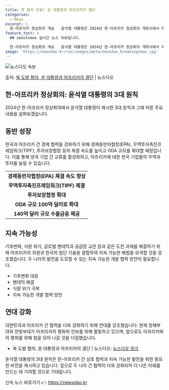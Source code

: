 ```yaml
---
title: 북 협의 도발! 윤 대통령과 아프리카의 결단
categories:
  - News
excerpt: >
  한-아프리카 정상회의 개요   윤석열 대통령은 2024년 한-아프리카 정상회의 개회식에서 아프리카와의 협력을…
feature_text: >
  ## seoulnews 실시간 뉴스 속보입니다.

  한-아프리카 정상회의 개요   윤석열 대통령은 2024년 한-아프리카 정상회의 개회식에서 아프리카와의 협력을…
image: 'https://newsdao.kr/res/images/meta/newsdao_breakingnews.jpg'
---
```


![뉴스다오 속보](https://newsdao.kr/res/images/meta/newsdao_breakingnews.jpg)

<p>출처: <a href="https://newsdao.kr/4072" rel="dofollow">북 도발 협의, 윤 대통령과 아프리카의 결단</a> | 뉴스다오</p>

<h2 data-ke-size="size26">한-아프리카 정상회의: 윤석열 대통령의 3대 원칙</h2>
<p data-ke-size="size16">2024년 한-아프리카 정상회의에서 윤석열 대통령이 제시한 3대 원칙과 그에 따른 주요 내용을 살펴보겠습니다.</p>

<h2 data-ke-size="size24">동반 성장</h2>
<p data-ke-size="size16">한국과 아프리카 간 경제 협력을 강화하기 위해 경제동반자협정(EPA), 무역투자촉진프레임워크(TIPF), 투자보장협정 등의 체결 속도를 높이고 ODA 규모를 확대할 예정입니다. 이를 통해 양국 기업 간 교류를 활성화하고, 아프리카에 대한 한국 기업들의 무역과 투자를 늘릴 수 있습니다.</p>
<table>
  <tr>
    <td style="text-align: center; height: 17px;"><b>경제동반자협정(EPA) 체결 속도 향상</b></td>
  </tr>
  <tr>
    <td style="text-align: center; height: 17px;"><b>무역투자촉진프레임워크(TIPF) 체결</b></td>
  </tr>
  <tr>
    <td style="text-align: center; height: 17px;"><b>투자보장협정 확대</b></td>
  </tr>
  <tr>
    <td style="text-align: center; height: 17px;"><b>ODA 규모 100억 달러로 확대</b></td>
  </tr>
  <tr>
    <td style="text-align: center; height: 17px;"><b>140억 달러 규모 수출금융 제공</b></td>
  </tr>
</table>

<h2 data-ke-size="size24">지속 가능성</h2>
<p data-ke-size="size16">기후변화, 식량 위기, 글로벌 팬데믹과 공급망 교란 등과 같은 도전 과제를 해결하기 위해 아프리카의 자원과 한국의 첨단 기술을 결합하여 지속 가능한 해법을 모색할 것을 강조했습니다. 두 나라의 발전을 도모할 수 있는 지속 가능한 개발 협력 방안이 필요합니다.</p>
<ul>
  <li>기후변화 대응</li>
  <li>팬데믹 해결</li>
  <li>식량 위기 극복</li>
  <li>지속 가능한 개발 협력 방안</li>
</ul>

<h2 data-ke-size="size24">연대 강화</h2>
<p data-ke-size="size16">대한민국과 아프리카 간 협력을 더욱 강화하기 위해 연대를 강조했습니다. 현재 청해부대와 한빛부대가 아프리카의 평화와 안보를 위해 활동하고 있으며, 앞으로도 아프리카와의 평화를 위해 힘을 모아 나갈 것을 다짐했습니다.</p>
<ul>
  <li>북 도발 협의, 윤 대통령과 아프리카의 결단 | 뉴스다오: <a href="https://newsdao.kr/4072">뉴스다오 링크</a></li>
</ul>

<p data-ke-size="size16">윤석열 대통령의 3대 원칙은 한-아프리카 간 상호 협력과 지속 가능한 발전을 위한 중요한 비전을 제시하고 있습니다. 앞으로 두 나라 간 협력이 더욱 강화되어 더 나은 미래를 만드는 데 기여할 것으로 기대됩니다.</p> 

신속 뉴스 바로가기 👉 <a href="https://newsdao.kr" rel="dofollow">https://newsdao.kr</a>


